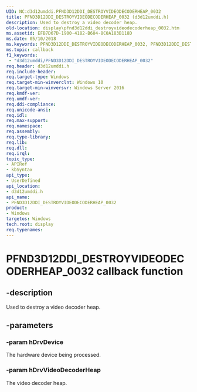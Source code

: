 ```yaml
---
UID: NC:d3d12umddi.PFND3D12DDI_DESTROYVIDEODECODERHEAP_0032
title: PFND3D12DDI_DESTROYVIDEODECODERHEAP_0032 (d3d12umddi.h)
description: Used to destroy a video decoder heap.
old-location: display\pfnd3d12ddi_destroyvideodecoderheap_0032.htm
ms.assetid: EFB7D67D-1900-4182-B604-8C0A183B118D
ms.date: 05/10/2018
ms.keywords: PFND3D12DDI_DESTROYVIDEODECODERHEAP_0032, PFND3D12DDI_DESTROYVIDEODECODERHEAP_0032 callback, PFND3D12DDI_DESTROYVIDEODECODERHEAP_0032 callback function [Display Devices], d3d12umddi/PFND3D12DDI_DESTROYVIDEODECODERHEAP_0032, display.pfnd3d12ddi_destroyvideodecoderheap_0032
ms.topic: callback
f1_keywords:
 - "d3d12umddi/PFND3D12DDI_DESTROYVIDEODECODERHEAP_0032"
req.header: d3d12umddi.h
req.include-header: 
req.target-type: Windows
req.target-min-winverclnt: Windows 10
req.target-min-winversvr: Windows Server 2016
req.kmdf-ver: 
req.umdf-ver: 
req.ddi-compliance: 
req.unicode-ansi: 
req.idl: 
req.max-support: 
req.namespace: 
req.assembly: 
req.type-library: 
req.lib: 
req.dll: 
req.irql: 
topic_type:
- APIRef
- kbSyntax
api_type:
- UserDefined
api_location:
- d3d12umddi.h
api_name:
- PFND3D12DDI_DESTROYVIDEODECODERHEAP_0032
product:
- Windows
targetos: Windows
tech.root: display
req.typenames: 
---
```


# PFND3D12DDI_DESTROYVIDEODECODERHEAP_0032 callback function


## -description


Used to destroy a video decoder heap.


## -parameters




### -param hDrvDevice

The hardware device being processed.


### -param hDrvVideoDecoderHeap

The video decoder heap.



